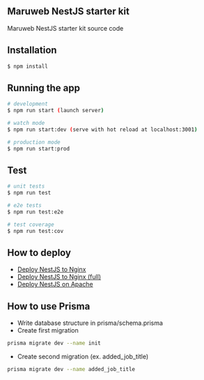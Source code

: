 ## Maruweb NestJS starter kit

Maruweb NestJS starter kit source code
## Installation

```bash
$ npm install
```

## Running the app

```bash
# development
$ npm run start (launch server)

# watch mode
$ npm run start:dev (serve with hot reload at localhost:3001)

# production mode
$ npm run start:prod
```

## Test

```bash
# unit tests
$ npm run test

# e2e tests
$ npm run test:e2e

# test coverage
$ npm run test:cov
```

## How to deploy
- [Deploy NestJS to Nginx](deploy-nestjs-to-nginx.md)
- [Deploy NestJS to Nginx (full)](deploy-nestjs-to-nginx-full.md)
- [Deploy NestJS on Apache](deploy-nestjs-to-apache.md)

## How to use Prisma
- Write database structure in prisma/schema.prisma
- Create first migration 
```bash
prisma migrate dev --name init
```
- Create second migration (ex. added_job_title)
```bash
prisma migrate dev --name added_job_title
```